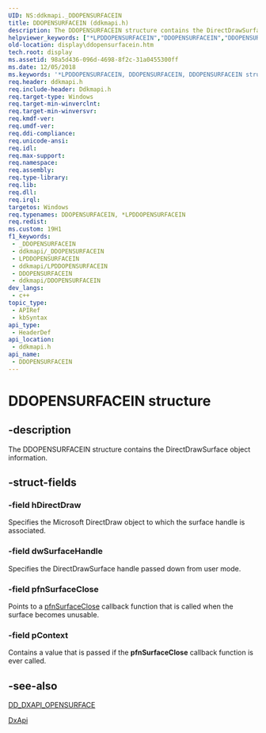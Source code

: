 ```yaml
---
UID: NS:ddkmapi._DDOPENSURFACEIN
title: DDOPENSURFACEIN (ddkmapi.h)
description: The DDOPENSURFACEIN structure contains the DirectDrawSurface object information.
helpviewer_keywords: ["*LPDDOPENSURFACEIN","DDOPENSURFACEIN","DDOPENSURFACEIN structure [Display Devices]","LPDDOPENSURFACEIN","LPDDOPENSURFACEIN structure pointer [Display Devices]","ddkmapi/DDOPENSURFACEIN","ddkmapi/LPDDOPENSURFACEIN","ddstrcts_406539e4-c43f-4871-b00b-30c71433d1fd.xml","display.ddopensurfacein"]
old-location: display\ddopensurfacein.htm
tech.root: display
ms.assetid: 98a5d436-096d-4698-8f2c-31a0455300ff
ms.date: 12/05/2018
ms.keywords: '*LPDDOPENSURFACEIN, DDOPENSURFACEIN, DDOPENSURFACEIN structure [Display Devices], LPDDOPENSURFACEIN, LPDDOPENSURFACEIN structure pointer [Display Devices], ddkmapi/DDOPENSURFACEIN, ddkmapi/LPDDOPENSURFACEIN, ddstrcts_406539e4-c43f-4871-b00b-30c71433d1fd.xml, display.ddopensurfacein'
req.header: ddkmapi.h
req.include-header: Ddkmapi.h
req.target-type: Windows
req.target-min-winverclnt: 
req.target-min-winversvr: 
req.kmdf-ver: 
req.umdf-ver: 
req.ddi-compliance: 
req.unicode-ansi: 
req.idl: 
req.max-support: 
req.namespace: 
req.assembly: 
req.type-library: 
req.lib: 
req.dll: 
req.irql: 
targetos: Windows
req.typenames: DDOPENSURFACEIN, *LPDDOPENSURFACEIN
req.redist: 
ms.custom: 19H1
f1_keywords:
 - _DDOPENSURFACEIN
 - ddkmapi/_DDOPENSURFACEIN
 - LPDDOPENSURFACEIN
 - ddkmapi/LPDDOPENSURFACEIN
 - DDOPENSURFACEIN
 - ddkmapi/DDOPENSURFACEIN
dev_langs:
 - c++
topic_type:
 - APIRef
 - kbSyntax
api_type:
 - HeaderDef
api_location:
 - ddkmapi.h
api_name:
 - DDOPENSURFACEIN
---
```


# DDOPENSURFACEIN structure


## -description

The DDOPENSURFACEIN structure contains the DirectDrawSurface object information.

## -struct-fields

### -field hDirectDraw

Specifies the Microsoft DirectDraw object to which the surface handle is associated.

### -field dwSurfaceHandle

Specifies the DirectDrawSurface handle passed down from user mode.

### -field pfnSurfaceClose

Points to a <a href="/windows/desktop/api/ddkmapi/nc-ddkmapi-lpdd_notifycallback">pfnSurfaceClose</a> callback function that is called when the surface becomes unusable.

### -field pContext

Contains a value that is passed if the <b>pfnSurfaceClose</b> callback function is ever called.

## -see-also

<a href="/previous-versions/windows/hardware/drivers/ff550711(v=vs.85)">DD_DXAPI_OPENSURFACE</a>



<a href="/previous-versions/windows/drivers/display/nf-dxapi-dxapi">DxApi</a>